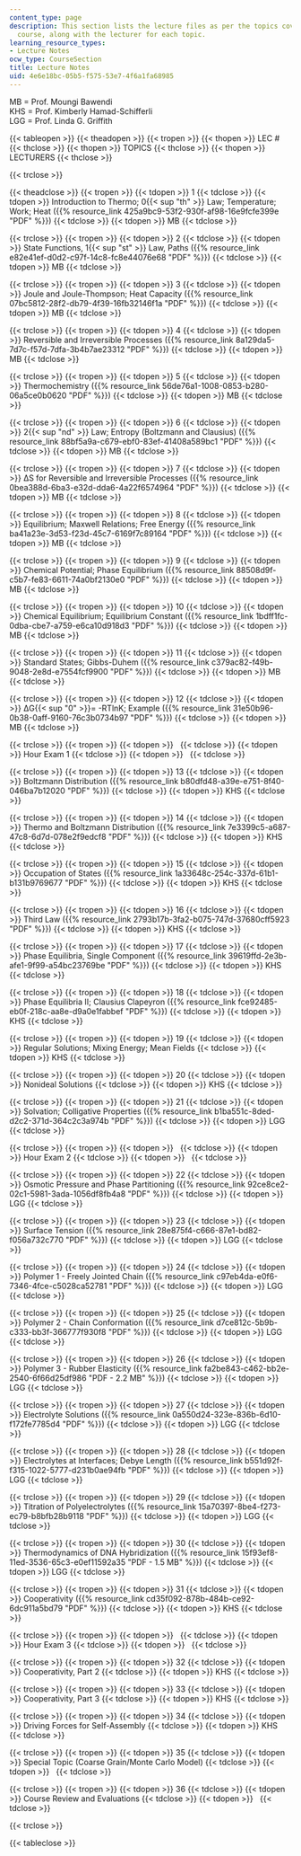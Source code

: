 ```yaml
---
content_type: page
description: This section lists the lecture files as per the topics covered in the
  course, along with the lecturer for each topic.
learning_resource_types:
- Lecture Notes
ocw_type: CourseSection
title: Lecture Notes
uid: 4e6e18bc-05b5-f575-53e7-4f6a1fa68985
---
```


MB = Prof. Moungi Bawendi  
KHS = Prof. Kimberly Hamad-Schifferli  
LGG = Prof. Linda G. Griffith

{{< tableopen >}}
{{< theadopen >}}
{{< tropen >}}
{{< thopen >}}
LEC #
{{< thclose >}}
{{< thopen >}}
TOPICS
{{< thclose >}}
{{< thopen >}}
LECTURERS
{{< thclose >}}

{{< trclose >}}

{{< theadclose >}}
{{< tropen >}}
{{< tdopen >}}
1
{{< tdclose >}}
{{< tdopen >}}
Introduction to Thermo; 0{{< sup "th" >}} Law; Temperature; Work; Heat ({{% resource_link 425a9bc9-53f2-930f-af98-16e9fcfe399e "PDF" %}})
{{< tdclose >}}
{{< tdopen >}}
MB
{{< tdclose >}}

{{< trclose >}}
{{< tropen >}}
{{< tdopen >}}
2
{{< tdclose >}}
{{< tdopen >}}
State Functions, 1{{< sup "st" >}} Law, Paths ({{% resource_link e82e41ef-d0d2-c97f-14c8-fc8e44076e68 "PDF" %}})
{{< tdclose >}}
{{< tdopen >}}
MB
{{< tdclose >}}

{{< trclose >}}
{{< tropen >}}
{{< tdopen >}}
3
{{< tdclose >}}
{{< tdopen >}}
Joule and Joule-Thompson; Heat Capacity ({{% resource_link 07bc5812-28f2-db79-4f39-16fb32146f1a "PDF" %}})
{{< tdclose >}}
{{< tdopen >}}
MB
{{< tdclose >}}

{{< trclose >}}
{{< tropen >}}
{{< tdopen >}}
4
{{< tdclose >}}
{{< tdopen >}}
Reversible and Irreversible Processes ({{% resource_link 8a129da5-7d7c-f57d-7dfa-3b4b7ae23312 "PDF" %}})
{{< tdclose >}}
{{< tdopen >}}
MB
{{< tdclose >}}

{{< trclose >}}
{{< tropen >}}
{{< tdopen >}}
5
{{< tdclose >}}
{{< tdopen >}}
Thermochemistry ({{% resource_link 56de76a1-1008-0853-b280-06a5ce0b0620 "PDF" %}})
{{< tdclose >}}
{{< tdopen >}}
MB
{{< tdclose >}}

{{< trclose >}}
{{< tropen >}}
{{< tdopen >}}
6
{{< tdclose >}}
{{< tdopen >}}
2{{< sup "nd" >}} Law; Entropy (Boltzmann and Clausius) ({{% resource_link 88bf5a9a-c679-ebf0-83ef-41408a589bc1 "PDF" %}})
{{< tdclose >}}
{{< tdopen >}}
MB
{{< tdclose >}}

{{< trclose >}}
{{< tropen >}}
{{< tdopen >}}
7
{{< tdclose >}}
{{< tdopen >}}
ΔS for Reversible and Irreversible Processes ({{% resource_link 0bea388d-6ba3-e32d-dda6-4a22f6574964 "PDF" %}})
{{< tdclose >}}
{{< tdopen >}}
MB
{{< tdclose >}}

{{< trclose >}}
{{< tropen >}}
{{< tdopen >}}
8
{{< tdclose >}}
{{< tdopen >}}
Equilibrium; Maxwell Relations; Free Energy ({{% resource_link ba41a23e-3d53-f23d-45c7-6169f7c89164 "PDF" %}})
{{< tdclose >}}
{{< tdopen >}}
MB
{{< tdclose >}}

{{< trclose >}}
{{< tropen >}}
{{< tdopen >}}
9
{{< tdclose >}}
{{< tdopen >}}
Chemical Potential; Phase Equilibrium ({{% resource_link 88508d9f-c5b7-fe83-6611-74a0bf2130e0 "PDF" %}})
{{< tdclose >}}
{{< tdopen >}}
MB
{{< tdclose >}}

{{< trclose >}}
{{< tropen >}}
{{< tdopen >}}
10
{{< tdclose >}}
{{< tdopen >}}
Chemical Equilibrium; Equilibrium Constant ({{% resource_link 1bdff1fc-0dba-cbe7-a759-e6ca10d918d3 "PDF" %}})
{{< tdclose >}}
{{< tdopen >}}
MB
{{< tdclose >}}

{{< trclose >}}
{{< tropen >}}
{{< tdopen >}}
11
{{< tdclose >}}
{{< tdopen >}}
Standard States; Gibbs-Duhem ({{% resource_link c379ac82-f49b-9048-2e8d-e7554fcf9900 "PDF" %}})
{{< tdclose >}}
{{< tdopen >}}
MB
{{< tdclose >}}

{{< trclose >}}
{{< tropen >}}
{{< tdopen >}}
12
{{< tdclose >}}
{{< tdopen >}}
ΔG{{< sup "0" >}}\= -RTlnK; Example ({{% resource_link 31e50b96-0b38-0aff-9160-76c3b0734b97 "PDF" %}})
{{< tdclose >}}
{{< tdopen >}}
MB
{{< tdclose >}}

{{< trclose >}}
{{< tropen >}}
{{< tdopen >}}
 
{{< tdclose >}}
{{< tdopen >}}
Hour Exam 1
{{< tdclose >}}
{{< tdopen >}}
 
{{< tdclose >}}

{{< trclose >}}
{{< tropen >}}
{{< tdopen >}}
13
{{< tdclose >}}
{{< tdopen >}}
Boltzmann Distribution ({{% resource_link b80dfd48-a39e-e751-8f40-046ba7b12020 "PDF" %}})
{{< tdclose >}}
{{< tdopen >}}
KHS
{{< tdclose >}}

{{< trclose >}}
{{< tropen >}}
{{< tdopen >}}
14
{{< tdclose >}}
{{< tdopen >}}
Thermo and Boltzmann Distribution ({{% resource_link 7e3399c5-a687-47c8-6d7d-078e2f9edcf8 "PDF" %}})
{{< tdclose >}}
{{< tdopen >}}
KHS
{{< tdclose >}}

{{< trclose >}}
{{< tropen >}}
{{< tdopen >}}
15
{{< tdclose >}}
{{< tdopen >}}
Occupation of States ({{% resource_link 1a33648c-254c-337d-61b1-b131b9769677 "PDF" %}})
{{< tdclose >}}
{{< tdopen >}}
KHS
{{< tdclose >}}

{{< trclose >}}
{{< tropen >}}
{{< tdopen >}}
16
{{< tdclose >}}
{{< tdopen >}}
Third Law ({{% resource_link 2793b17b-3fa2-b075-747d-37680cff5923 "PDF" %}})
{{< tdclose >}}
{{< tdopen >}}
KHS
{{< tdclose >}}

{{< trclose >}}
{{< tropen >}}
{{< tdopen >}}
17
{{< tdclose >}}
{{< tdopen >}}
Phase Equilibria, Single Component ({{% resource_link 39619ffd-2e3b-afe1-9f99-a54bc23769be "PDF" %}})
{{< tdclose >}}
{{< tdopen >}}
KHS
{{< tdclose >}}

{{< trclose >}}
{{< tropen >}}
{{< tdopen >}}
18
{{< tdclose >}}
{{< tdopen >}}
Phase Equilibria II; Clausius Clapeyron ({{% resource_link fce92485-eb0f-218c-aa8e-d9a0e1fabbef "PDF" %}})
{{< tdclose >}}
{{< tdopen >}}
KHS
{{< tdclose >}}

{{< trclose >}}
{{< tropen >}}
{{< tdopen >}}
19
{{< tdclose >}}
{{< tdopen >}}
Regular Solutions; Mixing Energy; Mean Fields
{{< tdclose >}}
{{< tdopen >}}
KHS
{{< tdclose >}}

{{< trclose >}}
{{< tropen >}}
{{< tdopen >}}
20
{{< tdclose >}}
{{< tdopen >}}
Nonideal Solutions
{{< tdclose >}}
{{< tdopen >}}
KHS
{{< tdclose >}}

{{< trclose >}}
{{< tropen >}}
{{< tdopen >}}
21
{{< tdclose >}}
{{< tdopen >}}
Solvation; Colligative Properties ({{% resource_link b1ba551c-8ded-d2c2-371d-364c2c3a974b "PDF" %}})
{{< tdclose >}}
{{< tdopen >}}
LGG
{{< tdclose >}}

{{< trclose >}}
{{< tropen >}}
{{< tdopen >}}
 
{{< tdclose >}}
{{< tdopen >}}
Hour Exam 2
{{< tdclose >}}
{{< tdopen >}}
 
{{< tdclose >}}

{{< trclose >}}
{{< tropen >}}
{{< tdopen >}}
22
{{< tdclose >}}
{{< tdopen >}}
Osmotic Pressure and Phase Partitioning ({{% resource_link 92ce8ce2-02c1-5981-3ada-1056df8fb4a8 "PDF" %}})
{{< tdclose >}}
{{< tdopen >}}
LGG
{{< tdclose >}}

{{< trclose >}}
{{< tropen >}}
{{< tdopen >}}
23
{{< tdclose >}}
{{< tdopen >}}
Surface Tension ({{% resource_link 28e875f4-c666-87e1-bd82-f056a732c770 "PDF" %}})
{{< tdclose >}}
{{< tdopen >}}
LGG
{{< tdclose >}}

{{< trclose >}}
{{< tropen >}}
{{< tdopen >}}
24
{{< tdclose >}}
{{< tdopen >}}
Polymer 1 - Freely Jointed Chain ({{% resource_link c97eb4da-e0f6-7346-4fce-c5028ca52781 "PDF" %}})
{{< tdclose >}}
{{< tdopen >}}
LGG
{{< tdclose >}}

{{< trclose >}}
{{< tropen >}}
{{< tdopen >}}
25
{{< tdclose >}}
{{< tdopen >}}
Polymer 2 - Chain Conformation ({{% resource_link d7ce812c-5b9b-c333-bb3f-366777f930f8 "PDF" %}})
{{< tdclose >}}
{{< tdopen >}}
LGG
{{< tdclose >}}

{{< trclose >}}
{{< tropen >}}
{{< tdopen >}}
26
{{< tdclose >}}
{{< tdopen >}}
Polymer 3 - Rubber Elasticity ({{% resource_link fa2be843-c462-bb2e-2540-6f66d25df986 "PDF - 2.2 MB" %}})
{{< tdclose >}}
{{< tdopen >}}
LGG
{{< tdclose >}}

{{< trclose >}}
{{< tropen >}}
{{< tdopen >}}
27
{{< tdclose >}}
{{< tdopen >}}
Electrolyte Solutions ({{% resource_link 0a550d24-323e-836b-6d10-f172fe7785d4 "PDF" %}})
{{< tdclose >}}
{{< tdopen >}}
LGG
{{< tdclose >}}

{{< trclose >}}
{{< tropen >}}
{{< tdopen >}}
28
{{< tdclose >}}
{{< tdopen >}}
Electrolytes at Interfaces; Debye Length ({{% resource_link b551d92f-f315-1022-5777-d231b0ae94fb "PDF" %}})
{{< tdclose >}}
{{< tdopen >}}
LGG
{{< tdclose >}}

{{< trclose >}}
{{< tropen >}}
{{< tdopen >}}
29
{{< tdclose >}}
{{< tdopen >}}
Titration of Polyelectrolytes ({{% resource_link 15a70397-8be4-f273-ec79-b8bfb28b9118 "PDF" %}})
{{< tdclose >}}
{{< tdopen >}}
LGG
{{< tdclose >}}

{{< trclose >}}
{{< tropen >}}
{{< tdopen >}}
30
{{< tdclose >}}
{{< tdopen >}}
Thermodynamics of DNA Hybridization ({{% resource_link 15f93ef8-11ed-3536-65c3-e0ef11592a35 "PDF - 1.5 MB" %}})
{{< tdclose >}}
{{< tdopen >}}
LGG
{{< tdclose >}}

{{< trclose >}}
{{< tropen >}}
{{< tdopen >}}
31
{{< tdclose >}}
{{< tdopen >}}
Cooperativity ({{% resource_link cd35f092-878b-484b-ce92-6dc911a5bd79 "PDF" %}})
{{< tdclose >}}
{{< tdopen >}}
KHS
{{< tdclose >}}

{{< trclose >}}
{{< tropen >}}
{{< tdopen >}}
 
{{< tdclose >}}
{{< tdopen >}}
Hour Exam 3
{{< tdclose >}}
{{< tdopen >}}
 
{{< tdclose >}}

{{< trclose >}}
{{< tropen >}}
{{< tdopen >}}
32
{{< tdclose >}}
{{< tdopen >}}
Cooperativity, Part 2
{{< tdclose >}}
{{< tdopen >}}
KHS
{{< tdclose >}}

{{< trclose >}}
{{< tropen >}}
{{< tdopen >}}
33
{{< tdclose >}}
{{< tdopen >}}
Cooperativity, Part 3
{{< tdclose >}}
{{< tdopen >}}
KHS
{{< tdclose >}}

{{< trclose >}}
{{< tropen >}}
{{< tdopen >}}
34
{{< tdclose >}}
{{< tdopen >}}
Driving Forces for Self-Assembly
{{< tdclose >}}
{{< tdopen >}}
KHS
{{< tdclose >}}

{{< trclose >}}
{{< tropen >}}
{{< tdopen >}}
35
{{< tdclose >}}
{{< tdopen >}}
Special Topic (Coarse Grain/Monte Carlo Model)
{{< tdclose >}}
{{< tdopen >}}
 
{{< tdclose >}}

{{< trclose >}}
{{< tropen >}}
{{< tdopen >}}
36
{{< tdclose >}}
{{< tdopen >}}
Course Review and Evaluations
{{< tdclose >}}
{{< tdopen >}}
 
{{< tdclose >}}

{{< trclose >}}

{{< tableclose >}}